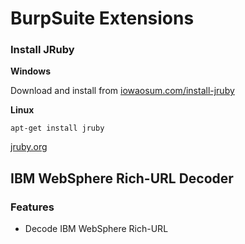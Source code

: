 # BurpSuite Extensions 

### Install  JRuby

**Windows**

Download and install from [iowaosum.com/install-jruby](http://www.iowaosum.com/install-jruby)

**Linux**

```
apt-get install jruby
```



[jruby.org](http://jruby.org/download)

## IBM WebSphere Rich-URL Decoder 

### Features 

* Decode IBM WebSphere Rich-URL 



